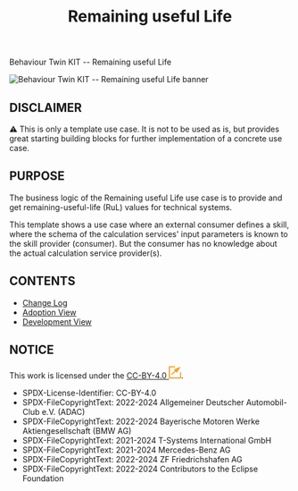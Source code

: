 ﻿---
id: overview
title: Remaining useful Life
description: Behaviour Twin KIT
hide_title: true
---

<div style={{fontSize:40, color:'rgb(255,166,1)', marginBottom:13}}>Behaviour Twin KIT -- Remaining useful Life</div>

![Behaviour Twin KIT -- Remaining useful Life banner](@site/static/img/kit-icons/behaviour-twin-rul-kit-icon.svg)

## DISCLAIMER

:warning: This is only a template use case. It is not to be used as is, but provides great starting building blocks for further implementation of a concrete use case.

## PURPOSE

The business logic of the Remaining useful Life use case is to provide and get remaining-useful-life (RuL) values for technical systems.

This template shows a use case where an external consumer defines a skill, where the schema of the calculation services' input parameters is known to the skill provider (consumer). But the consumer has no knowledge about the actual calculation service provider(s).

## CONTENTS

- [Change Log](./changelog)
- [Adoption View](adoption-view/overview)
- [Development View](development-view/overview)

## NOTICE

This work is licensed under the [CC-BY-4.0 ![(external link)](/icons/external-link.svg)](https://creativecommons.org/licenses/by/4.0/legalcode).

- SPDX-License-Identifier: CC-BY-4.0
- SPDX-FileCopyrightText: 2022-2024 Allgemeiner Deutscher Automobil-Club e.V. (ADAC)
- SPDX-FileCopyrightText: 2022-2024 Bayerische Motoren Werke Aktiengesellschaft (BMW AG)
- SPDX-FileCopyrightText: 2021-2024 T-Systems International GmbH
- SPDX-FileCopyrightText: 2021-2024 Mercedes-Benz AG
- SPDX-FileCopyrightText: 2022-2024 ZF Friedrichshafen AG
- SPDX-FileCopyrightText: 2022-2024 Contributors to the Eclipse Foundation
